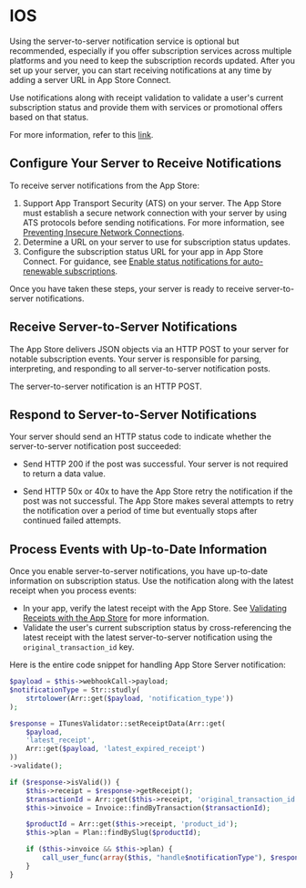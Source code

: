 # IOS

Using the server-to-server notification service is optional but recommended, especially if you offer subscription services across multiple platforms and you need to keep the subscription records updated. After you set up your server, you can start receiving notifications at any time by adding a server URL in App Store Connect.

Use notifications along with receipt validation to validate a user's current subscription status and provide them with services or promotional offers based on that status.

For more information, refer to this [link](https://developer.apple.com/documentation/storekit/in-app_purchase/enabling_server-to-server_notifications).

## Configure Your Server to Receive Notifications

To receive server notifications from the App Store:

1. Support App Transport Security (ATS) on your server. The App Store must establish a secure network connection with your server by using ATS protocols before sending notifications. For more information, see [Preventing Insecure Network Connections](https://developer.apple.com/documentation/security/preventing_insecure_network_connections).
2. Determine a URL on your server to use for subscription status updates.
3. Configure the subscription status URL for your app in App Store Connect. For guidance, see [Enable status notifications for auto-renewable subscriptions](https://help.apple.com/app-store-connect/#/dev0067a330b).

Once you have taken these steps, your server is ready to receive server-to-server notifications.

## Receive Server-to-Server Notifications

The App Store delivers JSON objects via an HTTP POST to your server for notable subscription events. Your server is responsible for parsing, interpreting, and responding to all server-to-server notification posts.

The server-to-server notification is an HTTP POST.

## Respond to Server-to-Server Notifications

Your server should send an HTTP status code to indicate whether the server-to-server notification post succeeded:

* Send HTTP 200 if the post was successful. Your server is not required to return a data value.

* Send HTTP 50x or 40x to have the App Store retry the notification if the post was not successful. The App Store makes several attempts to retry the notification over a period of time but eventually stops after continued failed attempts.

## Process Events with Up-to-Date Information

Once you enable server-to-server notifications, you have up-to-date information on subscription status. Use the notification along with the latest receipt when you process events:

* In your app, verify the latest receipt with the App Store. See [Validating Receipts with the App Store](https://developer.apple.com/documentation/storekit/in-app_purchase/validating_receipts_with_the_app_store) for more information.
* Validate the user's current subscription status by cross-referencing the latest receipt with the latest server-to-server notification using the `original_transaction_id` key.

Here is the entire code snippet for handling App Store Server notification:

``` php
$payload = $this->webhookCall->payload;
$notificationType = Str::studly(
    strtolower(Arr::get($payload, 'notification_type'))
);

$response = ITunesValidator::setReceiptData(Arr::get(
    $payload,
    'latest_receipt',
    Arr::get($payload, 'latest_expired_receipt')
))
->validate();

if ($response->isValid()) {
    $this->receipt = $response->getReceipt();
    $transactionId = Arr::get($this->receipt, 'original_transaction_id');
    $this->invoice = Invoice::findByTransaction($transactionId);

    $productId = Arr::get($this->receipt, 'product_id');
    $this->plan = Plan::findBySlug($productId);

    if ($this->invoice && $this->plan) {
        call_user_func(array($this, "handle$notificationType"), $response);
    }
}
```